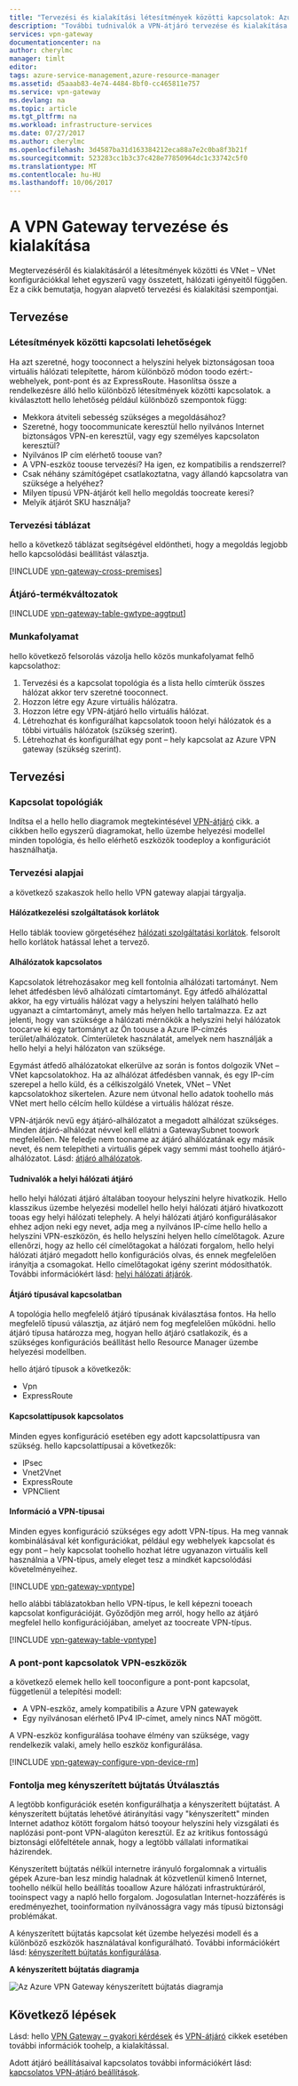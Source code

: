 ```yaml
---
title: "Tervezési és kialakítási létesítmények közötti kapcsolatok: Azure VPN Gateway |} Microsoft Docs"
description: "További tudnivalók a VPN-átjáró tervezése és kialakítása létesítmények közötti, hibrid és VNet – VNet kapcsolatokhoz"
services: vpn-gateway
documentationcenter: na
author: cherylmc
manager: timlt
editor: 
tags: azure-service-management,azure-resource-manager
ms.assetid: d5aaab83-4e74-4484-8bf0-cc465811e757
ms.service: vpn-gateway
ms.devlang: na
ms.topic: article
ms.tgt_pltfrm: na
ms.workload: infrastructure-services
ms.date: 07/27/2017
ms.author: cherylmc
ms.openlocfilehash: 3d4587ba31d163384212eca88a7e2c0ba8f3b21f
ms.sourcegitcommit: 523283cc1b3c37c428e77850964dc1c33742c5f0
ms.translationtype: MT
ms.contentlocale: hu-HU
ms.lasthandoff: 10/06/2017
---
```

# <a name="planning-and-design-for-vpn-gateway"></a>A VPN Gateway tervezése és kialakítása

Megtervezéséről és kialakításáról a létesítmények közötti és VNet – VNet konfigurációkkal lehet egyszerű vagy összetett, hálózati igényeitől függően. Ez a cikk bemutatja, hogyan alapvető tervezési és kialakítási szempontjai.

## <a name="planning"></a>Tervezése

### <a name="compare"></a>Létesítmények közötti kapcsolati lehetőségek

Ha azt szeretné, hogy tooconnect a helyszíni helyek biztonságosan tooa virtuális hálózati telepítette, három különböző módon toodo ezért:-webhelyek, pont-pont és az ExpressRoute. Hasonlítsa össze a rendelkezésre álló hello különböző létesítmények közötti kapcsolatok. a kiválasztott hello lehetőség például különböző szempontok függ:

* Mekkora átviteli sebesség szükséges a megoldásához?
* Szeretné, hogy toocommunicate keresztül hello nyilvános Internet biztonságos VPN-en keresztül, vagy egy személyes kapcsolaton keresztül?
* Nyilvános IP cím elérhető toouse van?
* A VPN-eszköz toouse tervezési? Ha igen, ez kompatibilis a rendszerrel?
* Csak néhány számítógépet csatlakoztatna, vagy állandó kapcsolatra van szüksége a helyéhez?
* Milyen típusú VPN-átjárót kell hello megoldás toocreate keresi?
* Melyik átjárót SKU használja?

### <a name="planningtable"></a>Tervezési táblázat

hello a következő táblázat segítségével eldöntheti, hogy a megoldás legjobb hello kapcsolódási beállítást választja.

[!INCLUDE [vpn-gateway-cross-premises](../../includes/vpn-gateway-cross-premises-include.md)]

### <a name="gwsku"></a>Átjáró-termékváltozatok

[!INCLUDE [vpn-gateway-table-gwtype-aggtput](../../includes/vpn-gateway-table-gwtype-aggtput-include.md)]

### <a name="wf"></a>Munkafolyamat

hello következő felsorolás vázolja hello közös munkafolyamat felhő kapcsolathoz:

1. Tervezési és a kapcsolat topológia és a lista hello címterük összes hálózat akkor terv szeretné tooconnect.
2. Hozzon létre egy Azure virtuális hálózatra. 
3. Hozzon létre egy VPN-átjáró hello virtuális hálózat.
4. Létrehozhat és konfigurálhat kapcsolatok tooon helyi hálózatok és a többi virtuális hálózatok (szükség szerint).
5. Létrehozhat és konfigurálhat egy pont – hely kapcsolat az Azure VPN gateway (szükség szerint).

## <a name="design"></a>Tervezési
### <a name="topologies"></a>Kapcsolat topológiák

Indítsa el a hello hello diagramok megtekintésével [VPN-átjáró](vpn-gateway-about-vpngateways.md) cikk. a cikkben hello egyszerű diagramokat, hello üzembe helyezési modellel minden topológia, és hello elérhető eszközök toodeploy a konfigurációt használhatja.

### <a name="designbasics"></a>Tervezési alapjai

a következő szakaszok hello hello VPN gateway alapjai tárgyalja. 

#### <a name="servicelimits"></a>Hálózatkezelési szolgáltatások korlátok

Hello táblák tooview görgetéséhez [hálózati szolgáltatási korlátok](../azure-subscription-service-limits.md#networking-limits). felsorolt hello korlátok hatással lehet a tervező.

#### <a name="subnets"></a>Alhálózatok kapcsolatos

Kapcsolatok létrehozásakor meg kell fontolnia alhálózati tartományt. Nem lehet átfedésben lévő alhálózati címtartományt. Egy átfedő alhálózattal akkor, ha egy virtuális hálózat vagy a helyszíni helyen található hello ugyanazt a címtartományt, amely más helyen hello tartalmazza. Ez azt jelenti, hogy van szüksége a hálózati mérnökök a helyszíni helyi hálózatok toocarve ki egy tartományt az Ön toouse a Azure IP-címzés terület/alhálózatok. Címterületek használatát, amelyek nem használják a hello helyi a helyi hálózaton van szüksége.

Egymást átfedő alhálózatokat elkerülve az során is fontos dolgozik VNet – VNet kapcsolatokhoz. Ha az alhálózat átfedésben vannak, és egy IP-cím szerepel a hello küld, és a célkiszolgáló Vnetek, VNet – VNet kapcsolatokhoz sikertelen. Azure nem útvonal hello adatok toohello más VNet mert hello célcím hello küldése a virtuális hálózat része.

VPN-átjárók nevű egy átjáró-alhálózatot a megadott alhálózat szükséges. Minden átjáró-alhálózat névvel kell ellátni a GatewaySubnet toowork megfelelően. Ne feledje nem tooname az átjáró alhálózatának egy másik nevet, és nem telepítheti a virtuális gépek vagy semmi mást toohello átjáró-alhálózatot. Lásd: [átjáró alhálózatok](vpn-gateway-about-vpn-gateway-settings.md#gwsub).

#### <a name="local"></a>Tudnivalók a helyi hálózati átjáró

hello helyi hálózati átjáró általában tooyour helyszíni helyre hivatkozik. Hello klasszikus üzembe helyezési modellel hello helyi hálózati átjáró hivatkozott tooas egy helyi hálózati telephely. A helyi hálózati átjáró konfigurálásakor ehhez adjon neki egy nevet, adja meg a nyilvános IP-címe hello hello a helyszíni VPN-eszközön, és hello helyszíni helyen hello címelőtagok. Azure ellenőrzi, hogy az hello cél címelőtagokat a hálózati forgalom, hello helyi hálózati átjáró megadott hello konfigurációs olvas, és ennek megfelelően irányítja a csomagokat. Hello címelőtagokat igény szerint módosíthatók. További információkért lásd: [helyi hálózati átjárók](vpn-gateway-about-vpn-gateway-settings.md#lng).

#### <a name="gwtype"></a>Átjáró típusával kapcsolatban

A topológia hello megfelelő átjáró típusának kiválasztása fontos. Ha hello megfelelő típusú választja, az átjáró nem fog megfelelően működni. hello átjáró típusa határozza meg, hogyan hello átjáró csatlakozik, és a szükséges konfigurációs beállítást hello Resource Manager üzembe helyezési modellben.

hello átjáró típusok a következők:

* Vpn
* ExpressRoute

#### <a name="connectiontype"></a>Kapcsolattípusok kapcsolatos

Minden egyes konfiguráció esetében egy adott kapcsolattípusra van szükség. hello kapcsolattípusai a következők:

* IPsec
* Vnet2Vnet
* ExpressRoute
* VPNClient

#### <a name="vpntype"></a>Információ a VPN-típusai

Minden egyes konfiguráció szükséges egy adott VPN-típus. Ha meg vannak kombinálásával két konfigurációkat, például egy webhelyek kapcsolat és egy pont – hely kapcsolat toohello hozhat létre ugyanazon virtuális kell használnia a VPN-típus, amely eleget tesz a mindkét kapcsolódási követelményeihez.

[!INCLUDE [vpn-gateway-vpntype](../../includes/vpn-gateway-vpntype-include.md)]

hello alábbi táblázatokban hello VPN-típus, le kell képezni tooeach kapcsolat konfigurációját. Győződjön meg arról, hogy hello az átjáró megfelel hello konfigurációjában, amelyet az toocreate VPN-típus. 

[!INCLUDE [vpn-gateway-table-vpntype](../../includes/vpn-gateway-table-vpntype-include.md)]

### <a name="devices"></a>A pont-pont kapcsolatok VPN-eszközök

a következő elemek hello kell tooconfigure a pont-pont kapcsolat, függetlenül a telepítési modell:

* A VPN-eszköz, amely kompatibilis a Azure VPN gatewayek
* Egy nyilvánosan elérhető IPv4 IP-címet, amely nincs NAT mögött.

A VPN-eszköz konfigurálása toohave élmény van szüksége, vagy rendelkezik valaki, amely hello eszköz konfigurálása.

[!INCLUDE [vpn-gateway-configure-vpn-device-rm](../../includes/vpn-gateway-configure-vpn-device-rm-include.md)]

### <a name="forcedtunnel"></a>Fontolja meg kényszerített bújtatás Útválasztás

A legtöbb konfigurációk esetén konfigurálhatja a kényszerített bújtatást. A kényszerített bújtatás lehetővé átirányítási vagy "kényszerített" minden Internet adathoz kötött forgalom hátsó tooyour helyszíni hely vizsgálati és naplózási pont-pont VPN-alagúton keresztül. Ez az kritikus fontosságú biztonsági előfeltétele annak, hogy a legtöbb vállalati informatikai házirendek. 

Kényszerített bújtatás nélkül internetre irányuló forgalomnak a virtuális gépek Azure-ban lesz mindig haladnak át közvetlenül kimenő Internet, toohello nélkül hello beállítás tooallow Azure hálózati infrastruktúráról, tooinspect vagy a napló hello forgalom. Jogosulatlan Internet-hozzáférés is eredményezhet, tooinformation nyilvánosságra vagy más típusú biztonsági problémákat.

A kényszerített bújtatás kapcsolat két üzembe helyezési modell és a különböző eszközök használatával konfigurálható. További információkért lásd: [kényszerített bújtatás konfigurálása](vpn-gateway-forced-tunneling-rm.md).

**A kényszerített bújtatás diagramja**

![Az Azure VPN Gateway kényszerített bújtatás diagramja](./media/vpn-gateway-plan-design/forced-tunneling-diagram.png)

## <a name="next-steps"></a>Következő lépések

Lásd: hello [VPN Gateway – gyakori kérdések](vpn-gateway-vpn-faq.md) és [VPN-átjáró](vpn-gateway-about-vpngateways.md) cikkek esetében további információk toohelp, a kialakítással.

Adott átjáró beállításaival kapcsolatos további információkért lásd: [kapcsolatos VPN-átjáró beállítások](vpn-gateway-about-vpn-gateway-settings.md).